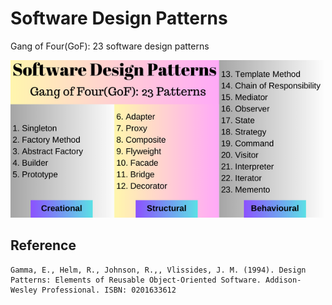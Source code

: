 # Software Design Patterns
Gang of Four(GoF): 23 software design patterns


![Software Design Patterns](https://raw.githubusercontent.com/sumukus/software-design-patterns/dff1caa538d7b4c55280a9d15bc7fb7cd76bc244/software%20design%20patterns.png)

## Reference
```
Gamma, E., Helm, R., Johnson, R.,, Vlissides, J. M. (1994). Design Patterns: Elements of Reusable Object-Oriented Software. Addison-Wesley Professional. ISBN: 0201633612
```
